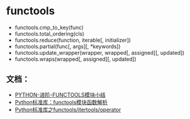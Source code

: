 
# functools

- functools.cmp_to_key(func)
- functools.total_ordering(cls)
- functools.reduce(function, iterable[, initializer])
- functools.partial(func[, args][, *keywords])
- functools.update_wrapper(wrapper, wrapped[, assigned][, updated])
- functools.wraps(wrapped[, assigned][, updated])

## 文档：
- [PYTHON-进阶-FUNCTOOLS模块小结](http://www.wklken.me/posts/2013/08/18/python-extra-functools.html)
- [Python标准库：functools模块函数解析](http://www.codebelief.com/article/2017/03/python-standard-library-functools-module/)
- [Python标准库之functools/itertools/operator](http://python.jobbole.com/87296/?utm_source=blog.jobbole.com&utm_medium=relatedPosts)